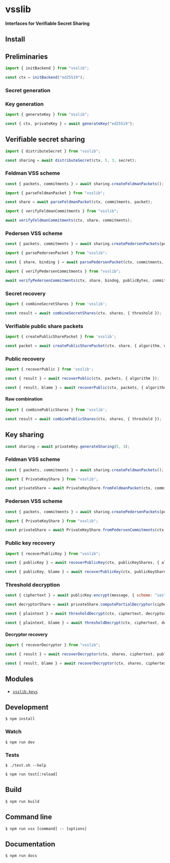 # vsslib

**Interfaces for Verifiable Secret Sharing**

## Install

## Preliminaries

```js
import { initBackend } from "vsslib";

const ctx = initBackend("ed25519");
```

### Secret generation

### Key generation

```js
import { generateKey } from "vsslib";

const { ctx, privateKey } = await generateKey("ed25519");
```

## Verifiable secret sharing

```js
import { distributeSecret } from "vsslib";

const sharing = await distributeSecret(ctx, 5, 3, secret);
```

### Feldman VSS scheme

```js
const { packets, commitments } = await sharing.createFeldmanPackets();
```

```js
import { parseFeldmanPacket } from "vsslib";

const share = await parseFeldmanPacket(ctx, commitments, packet);
```

```js
import { verifyFeldmanCommitments } from "vsslib";

await verifyFeldmanCommitments(ctx, share, commitments);
```

### Pedersen VSS scheme

```js
const { packets, commitments } = await sharing.createPedersenPackets(publicBytes);
```

```js
import { parsePedersenPacket } from "vsslib";

const { share, binding } = await parsePedersenPacket(ctx, commitments, publicBytes, packet);
```

```js
import { verifyPedersenCommitments } from "vsslib";

await verifyPedersenCommitments(ctx, share, bindng, publicBytes, commitments);
```

### Secret recovery

```js
import { combineSecretShares } from 'vsslib';
```

```js
const result = await combineSecretShares(ctx, shares, { threshold });
```

### Verifiable public share packets

```js
import { createPublicSharePacket } from 'vsslib';

const packet = await createPublicSharePacket(ctx, share, { algorithm, nonce });
```

### Public recovery


```js
import { recoverPublic } from 'vsslib';
```

```js
const { result } = await recoverPublic(ctx, packets, { algorithm });
```

```js
const { result, blame } = await recoverPublic(ctx, packets, { algorithm, errorOnInvalid: false});
```

#### Raw combination

```js
import { combinePublicShares } from 'vsslib';
```

```js
const result = await combinePublicShares(ctx, shares, { threshold });
```

## Key sharing

```js
const sharing = await privateKey.generateSharing(5, 3);
```

### Feldman VSS scheme

```js
const { packets, commitments } = await sharing.createFeldmanPackets();
```

```js
import { PrivateKeyShare } from "vsslib";

const privateShare = await PrivateKeyShare.fromFeldmanPacket(ctx, commitments, packet);
```

### Pedersen VSS scheme

```js
const { packets, commitments } = await sharing.createPedersenPackets(publicBytes);
```

```js
import { PrivateKeyShare } from "vsslib";

const privateShare = await PrivateKeyShare.fromPedersenCommitments(ctx, commitments, publicBytes, packet);
```

### Public key recovery

```js
import { recoverPublicKey } from "vsslib";
```

```js
const { publicKey } = await recoverPublicKey(ctx, publicKeyShares, { algorithm });
```

```js
const { publicKey, blame } = await recoverPublicKey(ctx, publicKeyShares, { algorithm, errorOnInvalid: false });
```

### Threshold decryption

```js
const { ciphertext } = await publicKey.encrypt(message, { scheme: "ies" });
```

```js
const decryptorShare = await privateShare.computePartialDecryptor(ciphertext);
```

```js
const { plaintext } = await thresholdDecrypt(ctx, ciphertext, decryptorShares, publicShares, { scheme });
```

```js
const { plaintext, blame } = await thresholdDecrypt(ctx, ciphertext, decryptorShares, publicShares, { scheme, errorOnInvalid: false });
```

#### Decryptor recovery

```js
import { recoverDecryptor } from "vsslib";

const { result } = await recoverDecryptor(ctx, shares, ciphertext, publicShares);
```

```js
const { result, blame } = await recoverDecryptor(ctx, shares, ciphertext, publicShares, { errorOnInvalid: false });
```


## Modules

- [`vsslib.keys`](./src/keys)


## Development

```
$ npm install
```

### Watch

```
$ npm run dev
```

### Tests

```
$ ./test.sh --help
```

```
$ npm run test[:reload]
```

## Build

```
$ npm run build
```

## Command line

```
$ npm run vss [command] -- [options]
```

## Documentation

```
$ npm run docs
```

